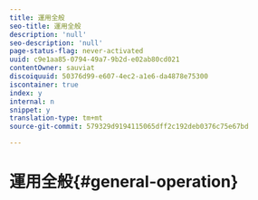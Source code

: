 ```yaml
---
title: 運用全般
seo-title: 運用全般
description: 'null'
seo-description: 'null'
page-status-flag: never-activated
uuid: c9e1aa85-0794-49a7-9b2d-e02ab80cd021
contentOwner: sauviat
discoiquuid: 50376d99-e607-4ec2-a1e6-da4878e75300
iscontainer: true
index: y
internal: n
snippet: y
translation-type: tm+mt
source-git-commit: 579329d9194115065dff2c192deb0376c75e67bd

---
```



# 運用全般{#general-operation}

